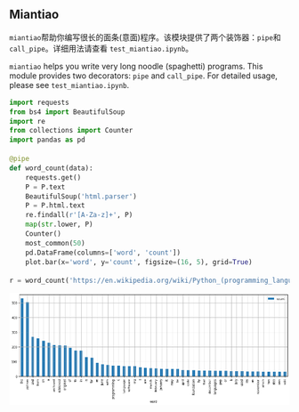 ## Miantiao

`miantiao`帮助你编写很长的面条(意面)程序。该模块提供了两个装饰器：`pipe`和`call_pipe`。详细用法请查看
`test_miantiao.ipynb`。

`miantiao` helps you write very long noodle (spaghetti) programs. This module provides two decorators: `pipe` and `call_pipe`. For detailed usage, please see
`test_miantiao.ipynb`.

```python
import requests
from bs4 import BeautifulSoup
import re
from collections import Counter
import pandas as pd

@pipe
def word_count(data):
    requests.get()
    P = P.text
    BeautifulSoup('html.parser')
    P = P.html.text
    re.findall(r'[A-Za-z]+', P)
    map(str.lower, P)
    Counter()
    most_common(50)
    pd.DataFrame(columns=['word', 'count'])
    plot.bar(x='word', y='count', figsize=(16, 5), grid=True)

r = word_count('https://en.wikipedia.org/wiki/Python_(programming_language)');
```

![](example_output.png)
